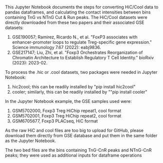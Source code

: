 This Jupyter Notebook documents the steps for converting HiC/Cool data to pandas dataframes, and calculating the contact intensities between bins containing TnG vs NTnG Cut & Run peaks.
The HiC/Cool datasets were directly downloaded from these two papers and their associated GSE datasets:

1. GSE190057; Ramirez, Ricardo N., et al. "FoxP3 associates with enhancer-promoter loops to regulate Treg-specific gene expression." Science immunology 7.67 (2022): eabj9836.
2. GSE217147; Liu, Zhi, et al. "Foxp3 Orchestrates Reorganization of Chromatin Architecture to Establish Regulatory T Cell Identity." bioRxiv (2023): 2023-02.

To process the .hic or .cool datasets, two packages were needed in Jupyter Notebook: 
1. hic2cool; this can be readily installed by "pip install hic2cool"
2. cooler; similarly, this can be readily installed by ""pip install cooler"

In the Jupyter Notebook example, the GSE samples used were:
1. GSM5702000, Foxp3 Treg HiChip repeat1, cool format
2. GSM5702001, Foxp3 Treg HiChip repeat2, cool format
3. GSM6705677, Foxp3 PLACseq, HiC format

As the raw HiC and cool files are too big to upload for GitHub, please download them directly from GSE database and put them in the same folder as the Jupyter Notebook.

The two bed files are the bins containing TnG-CnR peaks and NTnG-CnR peaks; they were used as additional inputs for dataframe operations
